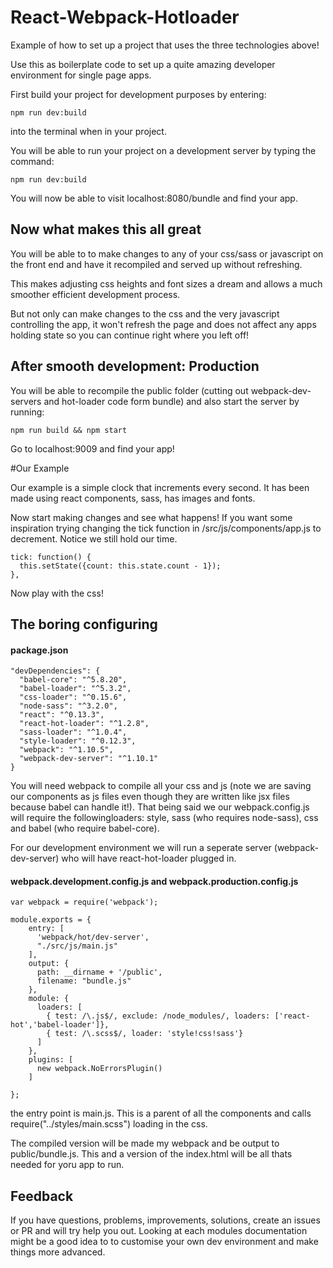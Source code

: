 # React-Webpack-Hotloader

Example of how to set up a project that uses the three technologies above!

Use this as boilerplate code to set up a quite amazing developer environment for single page apps.

First build your project for development purposes by entering:
```
npm run dev:build
```
into the terminal when in your project.

You will be able to run your project on a development server by typing the command:
```
npm run dev:build
```

You will now be able to visit localhost:8080/bundle and find your app.

## Now what makes this all great

You will be able to to make changes to any of your css/sass or javascript on the front end and have it recompiled and served up without refreshing.

This makes adjusting css heights and font sizes a dream and allows a much smoother efficient development process.

But not only can make changes to the css and the very javascript controlling the app, it won't refresh the page and does not affect any apps holding state so you can continue right where you left off!

## After smooth development: Production

You will be able to recompile the public folder (cutting out webpack-dev-servers and hot-loader code form bundle) and also start the server by running:

```
npm run build && npm start
```
Go to localhost:9009 and find your app!


#Our Example

Our example is a simple clock that increments every second. It has been made using react components, sass, has images and fonts.

Now start making changes and see what happens! If you want some inspiration trying changing the tick function in /src/js/components/app.js to decrement. Notice we still hold our time.

```
tick: function() {
  this.setState({count: this.state.count - 1});
},

```

Now play with the css!




## The boring configuring


#### package.json
```
"devDependencies": {
  "babel-core": "^5.8.20",
  "babel-loader": "^5.3.2",
  "css-loader": "^0.15.6",
  "node-sass": "^3.2.0",
  "react": "^0.13.3",
  "react-hot-loader": "^1.2.8",
  "sass-loader": "^1.0.4",
  "style-loader": "^0.12.3",
  "webpack": "^1.10.5",
  "webpack-dev-server": "^1.10.1"
}

```

You will need webpack to compile all your css and js (note we are saving our components as js files even though they are written like jsx files because babel can handle it!). That being said we our webpack.config.js will require the followingloaders: style, sass (who requires node-sass), css and babel (who require babel-core).

For our development environment we will run a seperate server (webpack-dev-server) who will have react-hot-loader plugged in.

#### webpack.development.config.js and webpack.production.config.js

```
var webpack = require('webpack');

module.exports = {
    entry: [
      'webpack/hot/dev-server',
      "./src/js/main.js"
    ],
    output: {
      path: __dirname + '/public',
      filename: "bundle.js"
    },
    module: {
      loaders: [
        { test: /\.js$/, exclude: /node_modules/, loaders: ['react-hot','babel-loader']},
        { test: /\.scss$/, loader: 'style!css!sass'}
      ]
    },
    plugins: [
      new webpack.NoErrorsPlugin()
    ]

};
```

the entry point is main.js. This is a parent of all the components and calls require("../styles/main.scss") loading in the css.

The compiled version will be made my webpack and be output to public/bundle.js. This and a version of the index.html will be all thats needed for yoru app to run.

## Feedback

If you have questions, problems, improvements, solutions, create an issues or PR and will try help you out. Looking at each modules documentation might be a good idea to to customise your own dev environment and make things more advanced.
